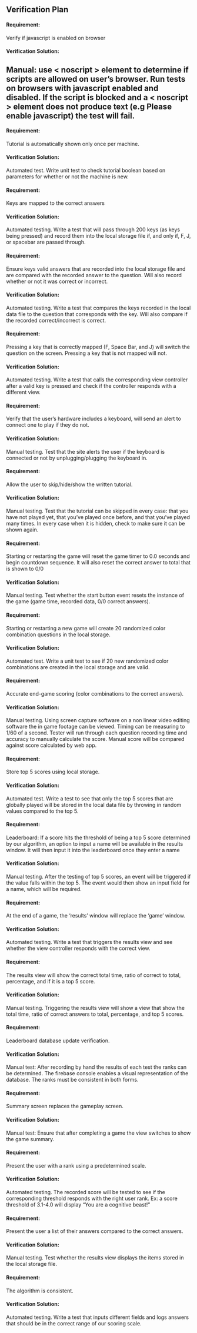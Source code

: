 ## Verification Plan

#### Requirement:

Verify if javascript is enabled on browser

#### Verification Solution:

Manual: use < noscript > element to determine if scripts are allowed on user’s browser. Run tests on browsers with javascript enabled and disabled. If the script is blocked and a < noscript > element does not produce text (e.g Please enable javascript) the test will fail. 
---

#### Requirement:

Tutorial is automatically shown only once per machine.

#### Verification Solution:

Automated test. Write unit test to check tutorial boolean based on parameters for whether or not the machine is new.


#### Requirement:

Keys are mapped to the correct answers

#### Verification Solution:

Automated testing. Write a test that will pass through 200 keys (as keys being pressed) and record them into the local storage file if, and only if, F, J, or spacebar are passed through. 


#### Requirement:

Ensure keys valid answers that are recorded into the local storage file and are compared with the recorded answer to the question. Will also record whether or not it was correct or incorrect.

#### Verification Solution:

Automated testing. Write a test that compares the keys recorded in the local data file to the question that corresponds with the key. Will also compare if the recorded correct/incorrect is correct.


#### Requirement:

Pressing a key that is correctly mapped (F, Space Bar, and J) will switch the question on the screen. Pressing a key that is not mapped will not.

#### Verification Solution:

Automated testing. Write a test that calls the corresponding view controller after a valid key is pressed and check if the controller responds with a different view.


#### Requirement:

Verify that the user’s hardware includes a keyboard, will send an alert to connect one to play if they do not.

#### Verification Solution:

Manual testing. Test that the site alerts the user if the keyboard is connected or not by unplugging/plugging the keyboard in.


#### Requirement:

Allow the user to skip/hide/show the written tutorial.

#### Verification Solution:

Manual testing. Test that the tutorial can be skipped in every case: that you have not played yet, that you’ve played once before, and that you’ve played many times. In every case when it is hidden, check to make sure it can be shown again.


#### Requirement:

Starting or restarting the game will reset the game timer to 0.0 seconds and begin countdown sequence. It will also reset the correct answer to total that is shown to 0/0

#### Verification Solution:

Manual testing. Test whether the start button event resets the instance of the game (game time, recorded data, 0/0 correct answers).


#### Requirement:

Starting or restarting a new game will create 20 randomized color combination questions in the local storage.

#### Verification Solution:

Automated test. Write a unit test to see if 20 new randomized color combinations are created in the local storage and are valid.


#### Requirement:

Accurate end-game scoring (color combinations to the correct answers).

#### Verification Solution:

Manual testing. Using screen capture software on a non linear video editing software the in game footage can be viewed. Timing can be measuring to 1/60 of a second. Tester will run through each question recording time and accuracy to manually calculate the score. Manual score will be compared against score calculated by web app.


#### Requirement:

Store top 5 scores using local storage.

#### Verification Solution:

Automated test. Write a test to see that only the top 5 scores that are globally played will be stored in the local data file by throwing in random values compared to the top 5.


#### Requirement:

Leaderboard: If a score hits the threshold of being a top 5 score determined by our algorithm, an option to input a name will be available in the results window. It will then input it into the leaderboard once they enter a name

#### Verification Solution:

Manual testing. After the testing of top 5 scores, an event will be triggered if the value falls within the top 5. The event would then show an input field for a name, which will be required.


#### Requirement:

At the end of a game, the ‘results’ window will replace the ‘game’ window. 

#### Verification Solution:

Automated testing. Write a test that triggers the results view and see whether the view controller responds with the correct view.


#### Requirement:

The results view will show the correct total time, ratio of correct to total, percentage, and if it is a top 5 score.

#### Verification Solution:

Manual testing. Triggering the results view will show a view that show the total time, ratio of correct answers to total, percentage, and top 5 scores.


#### Requirement:

Leaderboard database update verification.

#### Verification Solution:

Manual test: After recording by hand the results of each test the ranks can be determined. The firebase console enables a visual representation of the database. The ranks must be consistent in both forms. 


#### Requirement:

Summary screen replaces the gameplay screen.

#### Verification Solution:

Manual test: Ensure that after completing a game the view switches to show the game summary.


#### Requirement:

Present the user with a rank using a predetermined scale.

#### Verification Solution:

Automated testing. The recorded score will be tested to see if the corresponding threshold responds with the right user rank. Ex: a score threshold of 3.1-4.0 will display “You are a cognitive beast!”


#### Requirement:

Present the user a list of their answers compared to the correct answers.

#### Verification Solution:

Manual testing. Test whether the results view displays the items stored in the local storage file.


#### Requirement:

The algorithm is consistent.

#### Verification Solution:

Automated testing. Write a test that inputs different fields and logs answers that should be in the correct range of our scoring scale.



